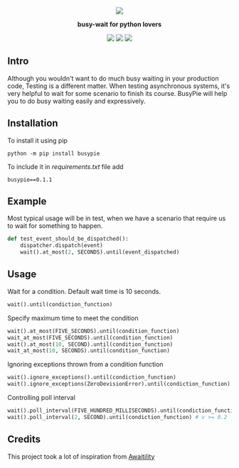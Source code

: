 <p align="center">
  <img src="https://raw.githubusercontent.com/rockem/busypie/feature/9-during/doc/readme-logo.png"/>
</p>
<p align="center">
  <strong>busy-wait for python lovers</strong>
</p>
<p align="center">
  <a href="https://github.com/rockem/busypie/actions"><img src="https://github.com/rockem/busypie/workflows/Build/badge.svg"/></a>
  <a href="https://github.com/rockem/busypie/releases"><img src="https://img.shields.io/github/v/release/rockem/busypie"/></a>
  <a href="https://github.com/rockem/busypie/blob/master/LICENSE"><img src="http://img.shields.io/:license-apache2.0-blue.svg"/></a>
</p>

## Intro
Although you wouldn't want to do much busy waiting in your production code, 
Testing is a different matter. When testing asynchronous systems, 
it's very helpful to wait for some scenario to finish its course. 
BusyPie will help you to do busy waiting easily and expressively. 

## Installation
To install it using pip 
```shell script
python -m pip install busypie
```
To include it in *requirements.txt* file add
```text
busypie==0.1.1
```

## Example
Most typical usage will be in test, when we have a scenario 
that require us to wait for something to happen.
```python
def test_event_should_be_dispatched():
    dispatcher.dispatch(event)
    wait().at_most(2, SECONDS).until(event_dispatched)
```

## Usage
Wait for a condition. Default wait time is 10 seconds.
```python
wait().until(condiction_function)
```
Specify maximum time to meet the condition 
```python
wait().at_most(FIVE_SECONDS).until(condition_function)
wait_at_most(FIVE_SECONDS).until(condition_function)
wait().at_most(10, SECOND).until(condition_function)
wait_at_most(10, SECONDS).until(condition_function)    
```
Ignoring exceptions thrown from a condition function
```python
wait().ignore_exceptions().until(condiction_function)
wait().ignore_exceptions(ZeroDevisionError).until(condiction_function) # v >= 0.2
```
Controlling poll interval
```python
wait().poll_interval(FIVE_HUNDRED_MILLISECONDS).until(condiction_function) # v >= 0.2
wait().poll_interval(2, SECOND).until(condiction_function) # v >= 0.2
```


## Credits
This project took a lot of inspiration from [Awaitility](https://github.com/awaitility/awaitility)
